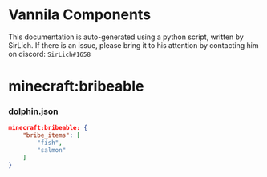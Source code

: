 # Vannila Components
This documentation is auto-generated using a python script, written by SirLich. If there is an issue, please bring it to his attention by contacting him on discord: `SirLich#1658`

# minecraft:bribeable
### dolphin.json
```JSON
minecraft:bribeable: {
    "bribe_items": [
        "fish",
        "salmon"
    ]
}
```

